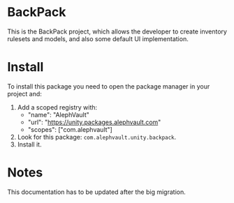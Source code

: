 # BackPack
This is the BackPack project, which allows the developer to create inventory rulesets and models, and also some default UI implementation.

# Install
To install this package you need to open the package manager in your project and:

  1. Add a scoped registry with:
     - "name": "AlephVault"
     - "url": "https://unity.packages.alephvault.com"
     - "scopes": ["com.alephvault"]
  2. Look for this package: `com.alephvault.unity.backpack`.
  3. Install it.

# Notes
This documentation has to be updated after the big migration.